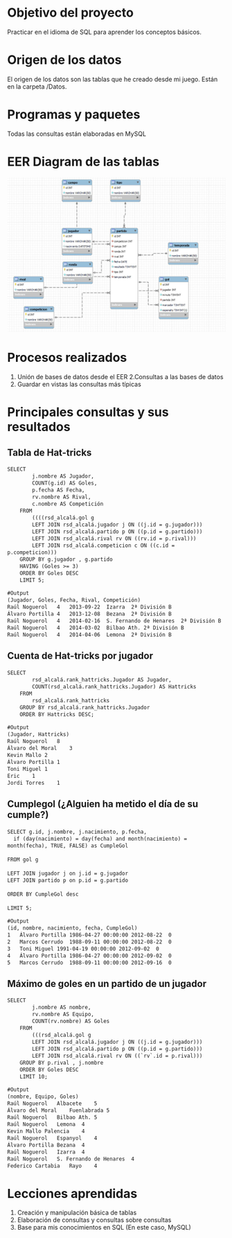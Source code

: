 # Objetivo del proyecto
Practicar en el idioma de SQL para aprender los conceptos básicos.
# Origen de los datos
El origen de los datos son las tablas que he creado desde mi juego. Están en la carpeta /Datos.
# Programas y paquetes
Todas las consultas están elaboradas en MySQL
# EER Diagram de las tablas
<img src="EER_diagram_alcala.png" width="1000"/>

# Procesos realizados
1. Unión de bases de datos desde el EER
2.Consultas a las bases de datos
3. Guardar en vistas las consultas más típicas

# Principales consultas y sus resultados

## Tabla de Hat-tricks
```
SELECT 
        j.nombre AS Jugador,
        COUNT(g.id) AS Goles,
        p.fecha AS Fecha,
        rv.nombre AS Rival,
        c.nombre AS Competición
    FROM
        ((((rsd_alcalá.gol g
        LEFT JOIN rsd_alcalá.jugador j ON ((j.id = g.jugador)))
        LEFT JOIN rsd_alcalá.partido p ON ((p.id = g.partido)))
        LEFT JOIN rsd_alcalá.rival rv ON ((rv.id = p.rival)))
        LEFT JOIN rsd_alcalá.competicion c ON ((c.id = p.competicion)))
    GROUP BY g.jugador , g.partido
    HAVING (Goles >= 3)
    ORDER BY Goles DESC
    LIMIT 5;
```
```
#Output
(Jugador, Goles, Fecha, Rival, Competición)
Raúl Noguerol	4	2013-09-22	Izarra	2ª División B
Álvaro Portilla	4	2013-12-08	Bezana	2ª División B
Raúl Noguerol	4	2014-02-16	S. Fernando de Henares	2ª División B
Raúl Noguerol	4	2014-03-02	Bilbao Ath.	2ª División B
Raúl Noguerol	4	2014-04-06	Lemona	2ª División B
```
## Cuenta de Hat-tricks por jugador
```
SELECT 
        rsd_alcalá.rank_hattricks.Jugador AS Jugador,
        COUNT(rsd_alcalá.rank_hattricks.Jugador) AS Hattricks
    FROM
        rsd_alcalá.rank_hattricks
    GROUP BY rsd_alcalá.rank_hattricks.Jugador
    ORDER BY Hattricks DESC;
```
```
#Output
(Jugador, Hattricks)
Raúl Noguerol	8
Álvaro del Moral	3
Kevin Mallo	2
Álvaro Portilla	1
Toni Miguel	1
Eric	1
Jordi Torres	1
```
## Cumplegol (¿Alguien ha metido el día de su cumple?)
```
SELECT g.id, j.nombre, j.nacimiento, p.fecha, 
  if (day(nacimiento) = day(fecha) and month(nacimiento) = month(fecha), TRUE, FALSE) as CumpleGol 

FROM gol g

LEFT JOIN jugador j on j.id = g.jugador
LEFT JOIN partido p on p.id = g.partido 

ORDER BY CumpleGol desc

LIMIT 5;
```
```
#Output 
(id, nombre, nacimiento, fecha, CumpleGol)
1	Álvaro Portilla	1986-04-27 00:00:00	2012-08-22	0
2	Marcos Cerrudo	1988-09-11 00:00:00	2012-08-22	0
3	Toni Miguel	1991-04-19 00:00:00	2012-09-02	0
4	Álvaro Portilla	1986-04-27 00:00:00	2012-09-02	0
5	Marcos Cerrudo	1988-09-11 00:00:00	2012-09-16	0
```
## Máximo de goles en un partido de un jugador
```
SELECT 
        j.nombre AS nombre,
        rv.nombre AS Equipo,
        COUNT(rv.nombre) AS Goles
    FROM
        (((rsd_alcalá.gol g
        LEFT JOIN rsd_alcalá.jugador j ON ((j.id = g.jugador)))
        LEFT JOIN rsd_alcalá.partido p ON ((p.id = g.partido)))
        LEFT JOIN rsd_alcalá.rival rv ON ((`rv`.id = p.rival)))
    GROUP BY p.rival , j.nombre
    ORDER BY Goles DESC
    LIMIT 10;
```
```
#Output
(nombre, Equipo, Goles)
Raúl Noguerol	Albacete	5
Álvaro del Moral	Fuenlabrada	5
Raúl Noguerol	Bilbao Ath.	5
Raúl Noguerol	Lemona	4
Kevin Mallo	Palencia	4
Raúl Noguerol	Espanyol	4
Álvaro Portilla	Bezana	4
Raúl Noguerol	Izarra	4
Raúl Noguerol	S. Fernando de Henares	4
Federico Cartabia	Rayo	4
```
# Lecciones aprendidas

1. Creación y manipulación básica de tablas
2. Elaboración de consultas y consultas sobre consultas
3. Base para mis conocimientos en SQL (En este caso, MySQL)
